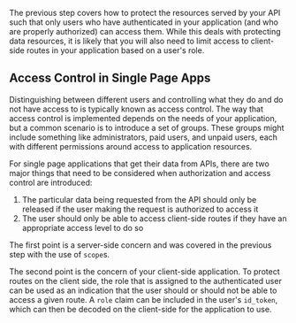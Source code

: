 The previous step covers how to protect the resources served by your API such that only users who have authenticated in your application (and who are properly authorized) can access them. While this deals with protecting data resources, it is likely that you will also need to limit access to client-side routes in your application based on a user's role.

## Access Control in Single Page Apps

Distinguishing between different users and controlling what they do and do not have access to is typically known as access control. The way that access control is implemented depends on the needs of your application, but a common scenario is to introduce a set of groups. These groups might include something like administrators, paid users, and unpaid users, each with different permissions around access to application resources.

For single page applications that get their data from APIs, there are two major things that need to be considered when authorization and access control are introduced:

1. The particular data being requested from the API should only be released if the user making the request is authorized to access it
2. The user should only be able to access client-side routes if they have an appropriate access level to do so

The first point is a server-side concern and was covered in the previous step with the use of `scope`s.

The second point is the concern of your client-side application. To protect routes on the client side, the role that is assigned to the authenticated user can be used as an indication that the user should or should not be able to access a given route. A `role` claim can be included in the user's `id_token`, which can then be decoded on the client-side for the application to use.